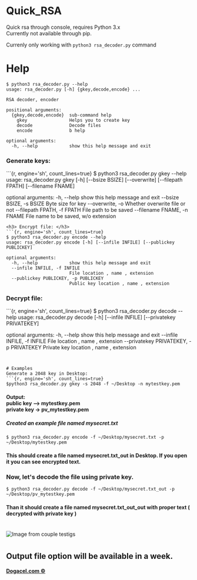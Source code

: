 # Quick_RSA
Quick rsa through console, requires Python 3.x <br>
Currently not available through pip.

Currenly only working with  <code>python3 rsa_decoder.py</code>  command <br>

# Help

```{r, engine='sh', count_lines=true}
$ python3 rsa_decoder.py --help
usage: rsa_decoder.py [-h] {gkey,decode,encode} ...

RSA decoder, encoder

positional arguments:
  {gkey,decode,encode}  sub-command help
    gkey                Helps you to create key
    decode              Decode files
    encode              b help

optional arguments:
  -h, --help            show this help message and exit
```
<h3> Generate keys: </h3>
```{r, engine='sh', count_lines=true}
$ python3 rsa_decoder.py gkey --help
usage: rsa_decoder.py gkey [-h] [--bsize BSIZE] [--overwrite]
                           [--filepath FPATH] [--filename FNAME]

optional arguments:
  -h, --help            show this help message and exit
  --bsize BSIZE, -s BSIZE
                        Byte size for key
  --overwrite, -o       Whether overwrite file or not
  --filepath FPATH, -f FPATH
                        File path to be saved
  --filename FNAME, -n FNAME
                        File name to be saved, w/o extension


```
<h3> Encrypt file: </h3>
```{r, engine='sh', count_lines=true}
$ python3 rsa_decoder.py encode --help
usage: rsa_decoder.py encode [-h] [--infile INFILE] [--publickey PUBLICKEY]

optional arguments:
  -h, --help            show this help message and exit
  --infile INFILE, -f INFILE
                        File location , name , extension
  --publickey PUBLICKEY, -p PUBLICKEY
                        Public key location , name , extension

```
<h3> Decrypt file: </h3>
```{r, engine='sh', count_lines=true}
$ python3 rsa_decoder.py decode --help
usage: rsa_decoder.py decode [-h] [--infile INFILE] [--privatekey PRIVATEKEY]

optional arguments:
  -h, --help            show this help message and exit
  --infile INFILE, -f INFILE
                        File location , name , extension
  --privatekey PRIVATEKEY, -p PRIVATEKEY
                        Private key location , name , extension
```


# Examples
Generate a 2048 key in Desktop:
```{r, engine='sh', count_lines=true}
$python3 rsa_decoder.py gkey -s 2048 -f ~/Desktop -n mytestkey.pem
```
<h4>
Output: <br>public key --> mytestkey.pem <br>
        private key -> pv_mytestkey.pem <br>
</h4>

##### Created an example file named mysecret.txt

```{r, engine='sh', count_lines=true}
$ python3 rsa_decoder.py encode -f ~/Desktop/mysecret.txt -p ~/Desktop/mytestkey.pem
```
#### This should create a file named mysecret.txt_out in Desktop. If you open it you can see encrypted text.

### Now, let's decode the file using private key.

```{r, engine='sh', count_lines=true}
$ python3 rsa_decoder.py decode -f ~/Desktop/mysecret.txt_out -p ~/Desktop/pv_mytestkey.pem
```

#### Than it should create a file named mysecret.txt_out_out with proper text ( decrypted with private key )
##
#
![Image from couple testigs](https://i.imgur.com/ua9xxB0.jpg?1)
#
## Output file option will be available in a week.
#### <a href="www.dogacel.com">Dogacel.com &copy;</a>

